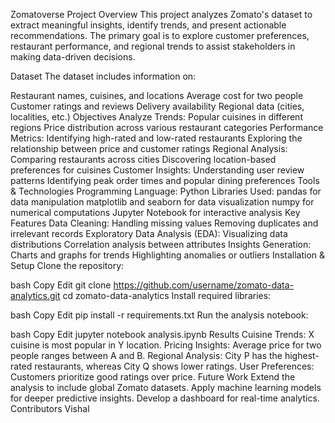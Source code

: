Zomatoverse Project
Overview
This project analyzes Zomato's dataset to extract meaningful insights, identify trends, and present actionable recommendations. The primary goal is to explore customer preferences, restaurant performance, and regional trends to assist stakeholders in making data-driven decisions.

Dataset
The dataset includes information on:

Restaurant names, cuisines, and locations
Average cost for two people
Customer ratings and reviews
Delivery availability
Regional data (cities, localities, etc.)
Objectives
Analyze Trends:
Popular cuisines in different regions
Price distribution across various restaurant categories
Performance Metrics:
Identifying high-rated and low-rated restaurants
Exploring the relationship between price and customer ratings
Regional Analysis:
Comparing restaurants across cities
Discovering location-based preferences for cuisines
Customer Insights:
Understanding user review patterns
Identifying peak order times and popular dining preferences
Tools & Technologies
Programming Language: Python
Libraries Used:
pandas for data manipulation
matplotlib and seaborn for data visualization
numpy for numerical computations
Jupyter Notebook for interactive analysis
Key Features
Data Cleaning:
Handling missing values
Removing duplicates and irrelevant records
Exploratory Data Analysis (EDA):
Visualizing data distributions
Correlation analysis between attributes
Insights Generation:
Charts and graphs for trends
Highlighting anomalies or outliers
Installation & Setup
Clone the repository:

bash
Copy
Edit
git clone https://github.com/username/zomato-data-analytics.git
cd zomato-data-analytics
Install required libraries:

bash
Copy
Edit
pip install -r requirements.txt
Run the analysis notebook:

bash
Copy
Edit
jupyter notebook analysis.ipynb
Results
 Cuisine Trends: X cuisine is most popular in Y location.
 Pricing Insights: Average price for two people ranges between A and B.
 Regional Analysis: City P has the highest-rated restaurants, whereas City Q shows lower ratings.
 User Preferences: Customers prioritize good ratings over price.
Future Work
Extend the analysis to include global Zomato datasets.
Apply machine learning models for deeper predictive insights.
Develop a dashboard for real-time analytics.
Contributors
Vishal 
